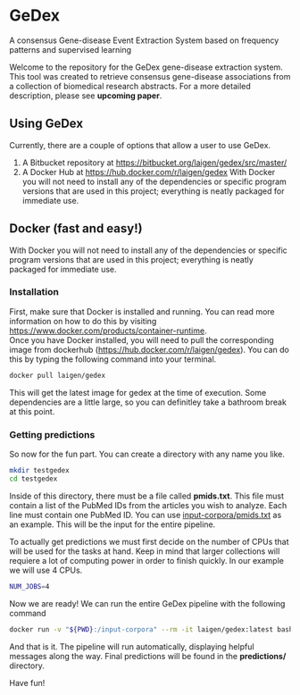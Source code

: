 # GeDex
A consensus Gene-disease Event Extraction System based on frequency patterns and supervised learning

Welcome to the repository for the GeDex gene-disease extraction system. This tool was created to retrieve consensus gene-disease associations from a collection of biomedical research abstracts. For a more detailed description, please see <b>upcoming paper</b>.

## Using GeDex  

Currently, there are a couple of options that allow a user to use GeDex. 
1) A Bitbucket repository at https://bitbucket.org/laigen/gedex/src/master/
2) A Docker Hub at https://hub.docker.com/r/laigen/gedex
With Docker you will not need to install any of the dependencies or specific program versions that are used in this project; everything is neatly packaged for immediate use.
  
  
## Docker (fast and easy!)  

With Docker you will not need to install any of the dependencies or specific program versions that are used in this project; everything is neatly packaged for immediate use.
  
  
### Installation  

First, make sure that Docker is installed and running. You can read more information on how to do this by visiting https://www.docker.com/products/container-runtime.   
Once you have Docker installed, you will need to pull the corresponding image from dockerhub (https://hub.docker.com/r/laigen/gedex). You can do this by typing the following command into your terminal.

```bash
docker pull laigen/gedex
```

This will get the latest image for gedex at the time of execution. Some dependencies are a little large, so you can definitley take a bathroom break at this point.

### Getting predictions  
So now for the fun part. You can create a directory with any name you like. 

```bash
mkdir testgedex
cd testgedex
```
  

Inside of this directory, there must be a file called **pmids.txt**. This file must contain a list of the PubMed IDs from the articles you wish to analyze. Each line must contain one PubMed ID. You can use [input-corpora/pmids.txt](https://bitbucket.org/laigen/gedex/src/master/input-corpora/pmids.txt) as an example. This will be the input for the entire pipeline.  
  
To actually get predictions we must first decide on the number of CPUs that will be used for the tasks at hand. Keep in mind that larger collections will requiere a lot of computing power in order to finish quickly. In our example we will use 4 CPUs.  
  
```bash
NUM_JOBS=4
```

Now we are ready! We can run the entire GeDex pipeline with the following command

```bash
docker run -v "${PWD}:/input-corpora" --rm -it laigen/gedex:latest bash -c "cd scripts && sh run-gedex.sh ${NUM_JOBS}"
```
And that is it. The pipeline will run automatically, displaying helpful messages along the way. Final predictions will be found in the **predictions/** directory.

Have fun!
